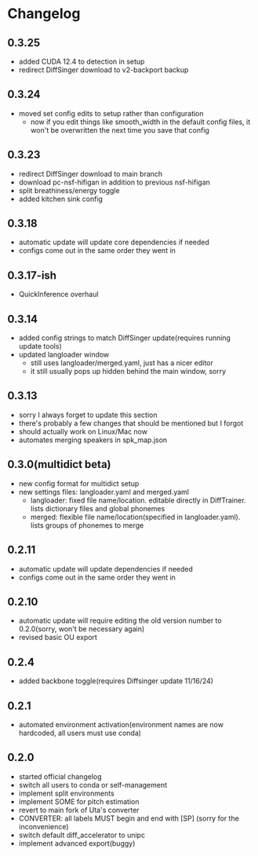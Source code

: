 # Changelog
## 0.3.25
- added CUDA 12.4 to detection in setup
- redirect DiffSinger download to v2-backport backup

## 0.3.24
- moved set config edits to setup rather than configuration
  - now if you edit things like smooth_width in the default config files, it won't be overwritten the next time you save that config
 
## 0.3.23
- redirect DiffSinger download to main branch
- download pc-nsf-hifigan in addition to previous nsf-hifigan
- split breathiness/energy toggle
- added kitchen sink config

## 0.3.18
- automatic update will update core dependencies if needed
- configs come out in the same order they went in

## 0.3.17-ish
- QuickInference overhaul

## 0.3.14
- added config strings to match DiffSinger update(requires running update tools)
- updated langloader window
  - still uses langloader/merged.yaml, just has a nicer editor
  - it still usually pops up hidden behind the main window, sorry
## 0.3.13
- sorry I always forget to update this section
- there's probably a few changes that should be mentioned but I forgot
- should actually work on Linux/Mac now
- automates merging speakers in spk_map.json
## 0.3.0(multidict beta)
- new config format for multidict setup
- new settings files: langloader.yaml and merged.yaml
  - langloader: fixed file name/location. editable directly in DiffTrainer. lists dictionary files and global phonemes
  - merged: flexible file name/location(specified in langloader.yaml). lists groups of phonemes to merge
## 0.2.11
- automatic update will update dependencies if needed
- configs come out in the same order they went in
## 0.2.10
- automatic update will require editing the old version number to 0.2.0(sorry, won't be necessary again)
- revised basic OU export
## 0.2.4
- added backbone toggle(requires Diffsinger update 11/16/24)
## 0.2.1
- automated environment activation(environment names are now hardcoded, all users must use conda)
## 0.2.0
- started official changelog
- switch all users to conda or self-management
- implement split environments
- implement SOME for pitch estimation
- revert to main fork of Uta's converter
- CONVERTER: all labels MUST begin and end with [SP] (sorry for the inconvenience)
- switch default diff_accelerator to unipc
- implement advanced export(buggy)
